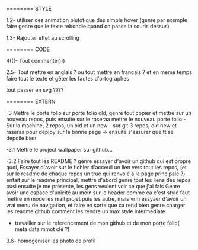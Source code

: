 ======== STYLE

1.2- utiliser des animation plutot que des simple hover (genre par exemple faire genre que le texte rebondie quand on passe la souris dessus)

1.3- Rajouter effet au scrolling 

======== CODE

4(((- Tout commenter)))

2.5- Tout mettre en anglais ? ou tout mettre en francais ? et en meme temps faire tout le texte et gêter les fautes d'ortographes

tout passer en svg ????


======== EXTERN

-3 Mettre le porte folio sur porte folio old, genre tout copier et mettre sur un nouveau repos, puis ensuite sur le raseraa mettre le nouveau porte folio - Sur la machine, 2 repos, un old et un new - sur git 3 repos, old new et raseraa pour deploy sur la bonne page
  -> ensuite s'assurer que tt se depoile bien

-3.1 Mettre le project wallpaper sur github...

-3.2 Faire tout les README ? genre essayer d'avoir un github qui est propre quoi,
Essayer d'avoir sur le fichier d'acceuil un lien vers tout les repos, (et sur le readme de chaque repos un truc qui renvoie a la page principale ?)
enfait sur le readme principal, mettre d'abord genre tout les liens des repos pusi ensuite je me présente, les gens veulent voir ce que j'ai fais
Genre avoir une espace d'unicité au moin sur le header comme ca c'est stylé
faut mettre en mode les mail projet puis les autre, mais vrm essyaer d'avoir un vrai menu de navigation, et faire en sorte que ca rend bien genre charger les readme github comment les rendre un max stylé
intermediate

- travailler sur le referencement de mon github et de mon porte folio( meta data mmot clé ?)

3.6- homogéniser les photo de profil



